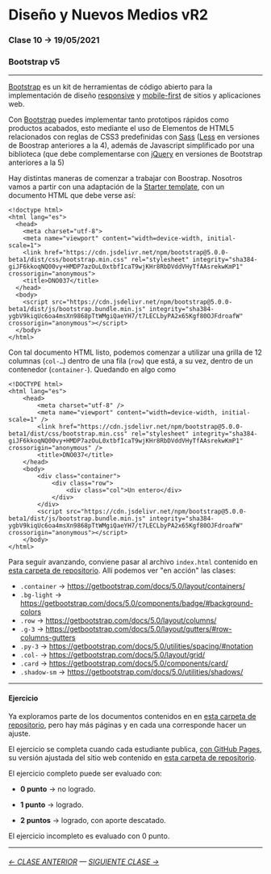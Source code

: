 # Diseño y Nuevos Medios vR2

### Clase 10 → 19/05/2021

### Bootstrap v5

- - - - - - 

[Bootstrap](https://getbootstrap.com/) es un kit de herramientas de código abierto para la implementación de diseño [responsive](https://es.wikipedia.org/wiki/Dise%C3%B1o_web_adaptable) y [mobile-first](https://en.ryte.com/wiki/Mobile_First) de sitios y aplicaciones web. 

Con [Bootstrap](https://getbootstrap.com/) puedes implementar tanto prototipos rápidos como productos acabados, esto mediante el uso de Elementos de HTML5 relacionados con reglas de CSS3 predefinidas con [Sass](https://sass-lang.com/) ([Less](http://lesscss.org/) en versiones de Boostrap anteriores a la 4), además de Javascript simplificado por una biblioteca (que debe complementarse con [jQuery](https://jquery.com/) en versiones de Bootstrap anteriores a la 5)

Hay distintas maneras de comenzar a trabajar con Boostrap. Nosotros vamos a partir con una adaptación de la [Starter template](https://getbootstrap.com/docs/5.0/getting-started/introduction/#starter-template), con un documento HTML que debe verse así: 

```
<!doctype html>
<html lang="es">
  <head>
    <meta charset="utf-8">
    <meta name="viewport" content="width=device-width, initial-scale=1">
    <link href="https://cdn.jsdelivr.net/npm/bootstrap@5.0.0-beta1/dist/css/bootstrap.min.css" rel="stylesheet" integrity="sha384-giJF6kkoqNQ00vy+HMDP7azOuL0xtbfIcaT9wjKHr8RbDVddVHyTfAAsrekwKmP1" crossorigin="anonymous">
    <title>DNO037</title>
  </head>
  <body>
    <script src="https://cdn.jsdelivr.net/npm/bootstrap@5.0.0-beta1/dist/js/bootstrap.bundle.min.js" integrity="sha384-ygbV9kiqUc6oa4msXn9868pTtWMgiQaeYH7/t7LECLbyPA2x65Kgf80OJFdroafW" crossorigin="anonymous"></script>
  </body>
</html>
```

Con tal documento HTML listo, podemos comenzar a utilizar una grilla de 12 columnas (`col-…`) dentro de una fila (`row`) que está, a su vez, dentro de un contenedor (`container-`). Quedando en algo como

```
<!DOCTYPE html>
<html lang="es">
    <head>
        <meta charset="utf-8" />
        <meta name="viewport" content="width=device-width, initial-scale=1" />
        <link href="https://cdn.jsdelivr.net/npm/bootstrap@5.0.0-beta1/dist/css/bootstrap.min.css" rel="stylesheet" integrity="sha384-giJF6kkoqNQ00vy+HMDP7azOuL0xtbfIcaT9wjKHr8RbDVddVHyTfAAsrekwKmP1" crossorigin="anonymous" />
        <title>DNO037</title>
    </head>
    <body>
        <div class="container">
            <div class="row">
                <div class="col">Un entero</div>
            </div>
        </div>
        <script src="https://cdn.jsdelivr.net/npm/bootstrap@5.0.0-beta1/dist/js/bootstrap.bundle.min.js" integrity="sha384-ygbV9kiqUc6oa4msXn9868pTtWMgiQaeYH7/t7LECLbyPA2x65Kgf80OJFdroafW" crossorigin="anonymous"></script>
    </body>
</html>
```

Para seguir avanzando, conviene pasar al archivo `index.html` contenido en [esta carpeta de repositorio](https://profesorfaco.github.io/dno037-2021/clase-10/). Allí podemos ver "en acción" las clases:

- `.container` → https://getbootstrap.com/docs/5.0/layout/containers/
- `.bg-light` → https://getbootstrap.com/docs/5.0/components/badge/#background-colors
- `.row` → https://getbootstrap.com/docs/5.0/layout/columns/
- `.g-3` → https://getbootstrap.com/docs/5.0/layout/gutters/#row-columns-gutters
- `.py-3` → https://getbootstrap.com/docs/5.0/utilities/spacing/#notation
- `.col-` → https://getbootstrap.com/docs/5.0/layout/grid/
- `.card` → https://getbootstrap.com/docs/5.0/components/card/
- `.shadow-sm` → https://getbootstrap.com/docs/5.0/utilities/shadows/

- - - - - - - 

#### Ejercicio

Ya exploramos parte de los documentos contenidos en en [esta carpeta de repositorio](https://profesorfaco.github.io/dno037-2021/clase-10/), pero hay más páginas y en cada una corresponde hacer un ajuste.

El ejercicio se completa cuando cada estudiante publica, [con GitHub Pages](https://docs.github.com/es/free-pro-team@latest/github/working-with-github-pages/configuring-a-publishing-source-for-your-github-pages-site), su versión ajustada del sitio web contenido en [esta carpeta de repositorio](https://profesorfaco.github.io/dno037-2021/clase-10/).

El ejercicio completo puede ser evaluado con:

- **0 punto** → no logrado.

- **1 punto** → logrado.

- **2 puntos** → logrado, con aporte descatado.

El ejercicio incompleto es evaluado con 0 punto.

- - - - - - - 

###### [← CLASE ANTERIOR](https://github.com/profesorfaco/dno037-2021/tree/main/clase-08) — [SIGUIENTE CLASE →](https://github.com/profesorfaco/dno037-2021/tree/main/clase-11)
